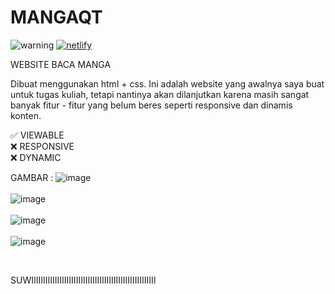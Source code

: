 # MANGAQT
<a><img alt='warning' src='https://img.shields.io/badge/NOT_RESPONSIVE YET-100000?style=for-the-badge&logo=warning&logoColor=white&labelColor=black&color=E4037F'/></a>
<a href='https://sensational-faloodeh-cbd2b9.netlify.app' target="_blank"><img alt='netlify' src='https://img.shields.io/badge/LIVE_PREVIEW-100000?style=for-the-badge&logo=netlify&logoColor=white&labelColor=black&color=0368FF'/></a> 

WEBSITE BACA MANGA

Dibuat menggunakan html + css. Ini adalah website yang awalnya saya buat untuk tugas kuliah, tetapi nantinya akan dilanjutkan karena masih sangat banyak fitur - fitur yang belum beres seperti responsive dan dinamis konten.

✅ VIEWABLE <br>
❌ RESPONSIVE<br>
❌ DYNAMIC<br>

GAMBAR : 
![image](https://user-images.githubusercontent.com/106018819/193988551-c09b51fb-19e2-4284-9f39-8fcf42cbded1.png)
<br><br>
![image](https://user-images.githubusercontent.com/106018819/193988595-6572d39a-3eb7-4e48-9c6b-6b695dc1472b.png)
<br><br>
![image](https://user-images.githubusercontent.com/106018819/193988625-cee7b599-09f5-47b1-8224-24a5c37f645d.png)
<br><br>
![image](https://user-images.githubusercontent.com/106018819/193988682-4ae246c5-a719-44df-bb90-2136f24c2385.png)

<br>

SUWIIIIIIIIIIIIIIIIIIIIIIIIIIIIIIIIIIIIIIIIIIIIIIIIIIIII
